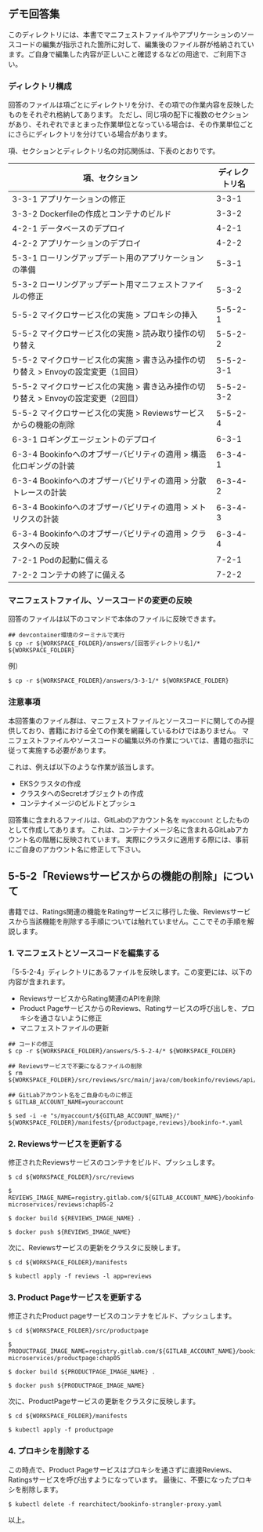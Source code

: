 デモ回答集
---
このディレクトリには、本書でマニフェストファイルやアプリケーションのソースコードの編集が指示された箇所に対して、編集後のファイル群が格納されています。ご自身で編集した内容が正しいこと確認するなどの用途で、ご利用下さい。

### ディレクトリ構成
回答のファイルは項ごとにディレクトリを分け、その項での作業内容を反映したものをそれぞれ格納してあります。
ただし、同じ項の配下に複数のセクションがあり、それぞれでまとまった作業単位となっている場合は、その作業単位ごとにさらにディレクトリを分けている場合があります。

項、セクションとディレクトリ名の対応関係は、下表のとおりです。

| 項、セクション | ディレクトリ名 |
| - | - |
| 3-3-1 アプリケーションの修正 | 3-3-1 |
| 3-3-2 Dockerfileの作成とコンテナのビルド | 3-3-2 |
| 4-2-1 データベースのデプロイ | 4-2-1 |
| 4-2-2 アプリケーションのデプロイ | 4-2-2 |
| 5-3-1 ローリングアップデート用のアプリケーションの準備 | 5-3-1 |
| 5-3-2 ローリングアップデート用マニフェストファイルの修正 | 5-3-2 |
| 5-5-2 マイクロサービス化の実施 > プロキシの挿入 | 5-5-2-1 |
| 5-5-2 マイクロサービス化の実施 > 読み取り操作の切り替え | 5-5-2-2 |
| 5-5-2 マイクロサービス化の実施 > 書き込み操作の切り替え > Envoyの設定変更（1回目） | 5-5-2-3-1 |
| 5-5-2 マイクロサービス化の実施 > 書き込み操作の切り替え > Envoyの設定変更（2回目） | 5-5-2-3-2 |
| 5-5-2 マイクロサービス化の実施 > Reviewsサービスからの機能の削除 | 5-5-2-4 |
| 6-3-1 ロギングエージェントのデプロイ | 6-3-1 |
| 6-3-4 Bookinfoへのオブザーバビリティの適用 > 構造化ロギングの計装 | 6-3-4-1 |
| 6-3-4 Bookinfoへのオブザーバビリティの適用 > 分散トレースの計装 | 6-3-4-2 |
| 6-3-4 Bookinfoへのオブザーバビリティの適用 > メトリクスの計装 | 6-3-4-3 |
| 6-3-4 Bookinfoへのオブザーバビリティの適用 > クラスタへの反映 | 6-3-4-4 |
| 7-2-1 Podの起動に備える | 7-2-1 |
| 7-2-2 コンテナの終了に備える | 7-2-2 |

### マニフェストファイル、ソースコードの変更の反映
回答のファイルは以下のコマンドで本体のファイルに反映できます。

```console
## devcontainer環境のターミナルで実行
$ cp -r ${WORKSPACE_FOLDER}/answers/[回答ディレクトリ名]/* ${WORKSPACE_FOLDER}
```

例）

```console
$ cp -r ${WORKSPACE_FOLDER}/answers/3-3-1/* ${WORKSPACE_FOLDER}
```

### 注意事項
本回答集のファイル群は、マニフェストファイルとソースコードに関してのみ提供しており、書籍における全ての作業を網羅しているわけではありません。
マニフェストファイルやソースコードの編集以外の作業については、書籍の指示に従って実施する必要があります。

これは、例えば以下のような作業が該当します。

- EKSクラスタの作成
- クラスタへのSecretオブジェクトの作成
- コンテナイメージのビルドとプッシュ

回答集に含まれるファイルは、GitLabのアカウント名を `myaccount` としたものとして作成してあります。
これは、コンテナイメージ名に含まれるGitLabアカウント名の階層に反映されています。
実際にクラスタに適用する際には、事前にご自身のアカウント名に修正して下さい。


5-5-2「Reviewsサービスからの機能の削除」について
---
書籍では、Ratings関連の機能をRatingサービスに移行した後、Reviewsサービスから当該機能を削除する手順については触れていません。ここでその手順を解説します。

### 1. マニフェストとソースコードを編集する
「5-5-2-4」ディレクトリにあるファイルを反映します。この変更には、以下の内容が含まれます。

- ReviewsサービスからRating関連のAPIを削除
- Product PageサービスからのReviews、Ratingサービスの呼び出しを、プロキシを通さないように修正
- マニフェストファイルの更新

```console
## コードの修正
$ cp -r ${WORKSPACE_FOLDER}/answers/5-5-2-4/* ${WORKSPACE_FOLDER}

## Reviewsサービスで不要になるファイルの削除
$ rm ${WORKSPACE_FOLDER}/src/reviews/src/main/java/com/bookinfo/reviews/api/Rating.java

## GitLabアカウント名をご自身のものに修正
$ GITLAB_ACCOUNT_NAME=youraccount

$ sed -i -e "s/myaccount/${GITLAB_ACCOUNT_NAME}/" ${WORKSPACE_FOLDER}/manifests/{productpage,reviews}/bookinfo-*.yaml
``````

### 2. Reviewsサービスを更新する
修正されたReviewsサービスのコンテナをビルド、プッシュします。

```console
$ cd ${WORKSPACE_FOLDER}/src/reviews

$ REVIEWS_IMAGE_NAME=registry.gitlab.com/${GITLAB_ACCOUNT_NAME}/bookinfo-microservices/reviews:chap05-2

$ docker build ${REVIEWS_IMAGE_NAME} .

$ docker push ${REVIEWS_IMAGE_NAME}
```

次に、Reviewsサービスの更新をクラスタに反映します。

```console
$ cd ${WORKSPACE_FOLDER}/manifests

$ kubectl apply -f reviews -l app=reviews
```

### 3. Product Pageサービスを更新する
修正されたProduct pageサービスのコンテナをビルド、プッシュします。

```console
$ cd ${WORKSPACE_FOLDER}/src/productpage

$ PRODUCTPAGE_IMAGE_NAME=registry.gitlab.com/${GITLAB_ACCOUNT_NAME}/bookinfo-microservices/productpage:chap05

$ docker build ${PRODUCTPAGE_IMAGE_NAME} .

$ docker push ${PRODUCTPAGE_IMAGE_NAME}
```

次に、ProductPageサービスの更新をクラスタに反映します。

```console
$ cd ${WORKSPACE_FOLDER}/manifests

$ kubectl apply -f productpage
```

### 4. プロキシを削除する
この時点で、Product Pageサービスはプロキシを通さずに直接Reviews、Ratingsサービスを呼び出すようになっています。
最後に、不要になったプロキシを削除します。

```console
$ kubectl delete -f rearchitect/bookinfo-strangler-proxy.yaml
```


以上。

